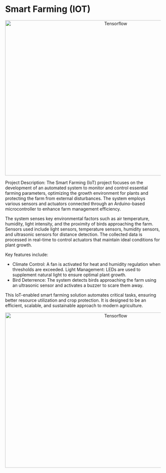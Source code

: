 # Smart Farming (IOT)
<p align="center"><img src="./Figs/Lights_OFF.jpg" alt="Tensorflow" width="700" height="500"/></p>

Project Description: The Smart Farming (IoT) project focuses on the development of an automated system to monitor and control essential farming parameters, optimizing the growth environment for plants and protecting the farm from external disturbances. The system employs various sensors and actuators connected through an Arduino-based microcontroller to enhance farm management efficiency.

The system senses key environmental factors such as air temperature, humidity, light intensity, and the proximity of birds approaching the farm. Sensors used include light sensors, temperature sensors, humidity sensors, and ultrasonic sensors for distance detection. The collected data is processed in real-time to control actuators that maintain ideal conditions for plant growth.

Key features include:

- Climate Control: A fan is activated for heat and humidity regulation when thresholds are exceeded.
Light Management: LEDs are used to supplement natural light to ensure optimal plant growth.
- Bird Deterrence: The system detects birds approaching the farm using an ultrasonic sensor and activates a buzzer to scare them away.

This IoT-enabled smart farming solution automates critical tasks, ensuring better resource utilization and crop protection. It is designed to be an efficient, scalable, and sustainable approach to modern agriculture.


<p align="center"><img src="./Figs/Lights_ON.jpg" alt="Tensorflow" width="700" height="500"/></p>


